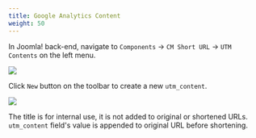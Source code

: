 ```yaml
---
title: Google Analytics Content
weight: 50
---
```


In Joomla! back-end, navigate to `Components` -> `CM Short URL` -> `UTM Contents` on the left menu.

![](/images/cmshorturl_content_list.jpg)

Click `New` button on the toolbar to create a new `utm_content`.

![](/images/cmshorturl_content_form.jpg)

The title is for internal use, it is not added to original or shortened URLs. `utm_content` field's value is appended to original URL before shortening.